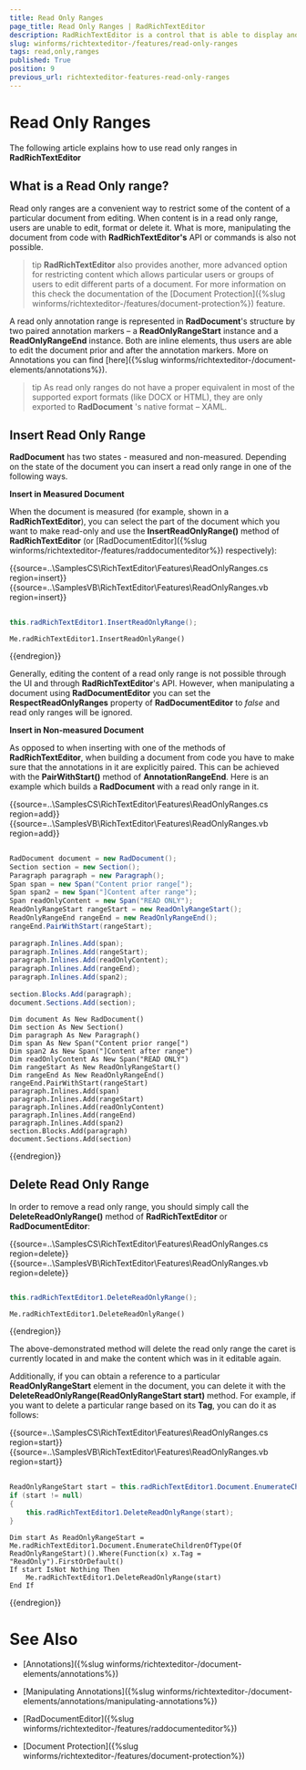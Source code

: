 ```yaml
---
title: Read Only Ranges
page_title: Read Only Ranges | RadRichTextEditor
description: RadRichTextEditor is a control that is able to display and edit rich-text content including formatted text arranged in pages, paragraphs, spans (runs), tables, etc.
slug: winforms/richtexteditor-/features/read-only-ranges
tags: read,only,ranges
published: True
position: 9
previous_url: richtexteditor-features-read-only-ranges
---
```


# Read Only Ranges

The following article explains how to use read only ranges in __RadRichTextEditor__

## What is a Read Only range?

Read only ranges are a convenient way to restrict some of the content of a particular document from editing. When content is in a read only range, users are unable to edit, format or delete it. What is more, manipulating the document from code with __RadRichTextEditor's__ API or commands is also not possible.
        
>tip  __RadRichTextEditor__ also provides another, more advanced option for restricting content which allows particular users or groups of users to edit different parts of a document. For more information on this check the documentation of the [Document Protection]({%slug winforms/richtexteditor-/features/document-protection%}) feature.
>

A read only annotation range is represented in __RadDocument__'s structure by two paired annotation markers – a  __ReadOnlyRangeStart__ instance and a __ReadOnlyRangeEnd__ instance. Both are inline elements, thus users are able to edit the document prior and after the annotation markers. More on Annotations you can find [here]({%slug winforms/richtexteditor-/document-elements/annotations%}).

>tip As read only ranges do not have a proper equivalent in most of the supported export formats (like DOCX or HTML), they are only exported to __RadDocument__ 's native format – XAML.
>

## Insert Read Only Range

__RadDocument__ has two states - measured and non-measured. Depending on the state of the document you can insert a read only range in one of the following ways. 

__Insert in Measured Document__

When the document is measured (for example, shown in a __RadRichTextEditor__), you can select the part of the document which you want to make read-only and use the __InsertReadOnlyRange()__ method of __RadRichTextEditor__ (or [RadDocumentEditor]({%slug winforms/richtexteditor-/features/raddocumenteditor%}) respectively):

{{source=..\SamplesCS\RichTextEditor\Features\ReadOnlyRanges.cs region=insert}} 
{{source=..\SamplesVB\RichTextEditor\Features\ReadOnlyRanges.vb region=insert}} 

````C#
            
this.radRichTextEditor1.InsertReadOnlyRange();

````
````VB.NET
Me.radRichTextEditor1.InsertReadOnlyRange()

````

{{endregion}} 

Generally, editing the content of a read only range is not possible through the UI and through __RadRichTextEditor__'s API. However, when manipulating a document using __RadDocumentEditor__ you can set the __RespectReadOnlyRanges__ property of __RadDocumentEditor__ to *false* and read only ranges will be ignored. 

__Insert in Non-measured Document__

As opposed to when inserting with one of the methods of __RadRichTextEditor__, when building a document from code you have to make sure that the annotations in it are explicitly paired. This can be achieved with the __PairWithStart()__ method of __AnnotationRangeEnd__. Here is an example which builds a __RadDocument__ with a read only range in it.

{{source=..\SamplesCS\RichTextEditor\Features\ReadOnlyRanges.cs region=add}} 
{{source=..\SamplesVB\RichTextEditor\Features\ReadOnlyRanges.vb region=add}} 

````C#
            
RadDocument document = new RadDocument();
Section section = new Section();
Paragraph paragraph = new Paragraph();
Span span = new Span("Content prior range[");
Span span2 = new Span("]Content after range");
Span readOnlyContent = new Span("READ ONLY");
ReadOnlyRangeStart rangeStart = new ReadOnlyRangeStart();
ReadOnlyRangeEnd rangeEnd = new ReadOnlyRangeEnd();
rangeEnd.PairWithStart(rangeStart);
            
paragraph.Inlines.Add(span);
paragraph.Inlines.Add(rangeStart);
paragraph.Inlines.Add(readOnlyContent);
paragraph.Inlines.Add(rangeEnd);
paragraph.Inlines.Add(span2);
            
section.Blocks.Add(paragraph);
document.Sections.Add(section);

````
````VB.NET
Dim document As New RadDocument()
Dim section As New Section()
Dim paragraph As New Paragraph()
Dim span As New Span("Content prior range[")
Dim span2 As New Span("]Content after range")
Dim readOnlyContent As New Span("READ ONLY")
Dim rangeStart As New ReadOnlyRangeStart()
Dim rangeEnd As New ReadOnlyRangeEnd()
rangeEnd.PairWithStart(rangeStart)
paragraph.Inlines.Add(span)
paragraph.Inlines.Add(rangeStart)
paragraph.Inlines.Add(readOnlyContent)
paragraph.Inlines.Add(rangeEnd)
paragraph.Inlines.Add(span2)
section.Blocks.Add(paragraph)
document.Sections.Add(section)

````

{{endregion}} 

## Delete Read Only Range

In order to remove a read only range, you should simply call the __DeleteReadOnlyRange()__ method of  __RadRichTextEditor__ or __RadDocumentEditor__:

{{source=..\SamplesCS\RichTextEditor\Features\ReadOnlyRanges.cs region=delete}} 
{{source=..\SamplesVB\RichTextEditor\Features\ReadOnlyRanges.vb region=delete}} 

````C#
            
this.radRichTextEditor1.DeleteReadOnlyRange();

````
````VB.NET
Me.radRichTextEditor1.DeleteReadOnlyRange()

````

{{endregion}} 

The above-demonstrated method will delete the read only range the caret is currently located in and make the content which was in it editable again.        

Additionally, if you can obtain a reference to a particular __ReadOnlyRangeStart__ element in the document, you can delete it with the __DeleteReadOnlyRange(ReadOnlyRangeStart start)__ method. For example, if you want to delete a particular range based on its __Tag__, you can do it as follows:

{{source=..\SamplesCS\RichTextEditor\Features\ReadOnlyRanges.cs region=start}} 
{{source=..\SamplesVB\RichTextEditor\Features\ReadOnlyRanges.vb region=start}} 

````C#
            
ReadOnlyRangeStart start = this.radRichTextEditor1.Document.EnumerateChildrenOfType<ReadOnlyRangeStart>().Where(x => x.Tag == "ReadOnly").FirstOrDefault();
if (start != null)
{
    this.radRichTextEditor1.DeleteReadOnlyRange(start);
}

````
````VB.NET
Dim start As ReadOnlyRangeStart = Me.radRichTextEditor1.Document.EnumerateChildrenOfType(Of ReadOnlyRangeStart)().Where(Function(x) x.Tag = "ReadOnly").FirstOrDefault()
If start IsNot Nothing Then
    Me.radRichTextEditor1.DeleteReadOnlyRange(start)
End If

````

{{endregion}} 


# See Also

 * [Annotations]({%slug winforms/richtexteditor-/document-elements/annotations%})

 * [Manipulating Annotations]({%slug winforms/richtexteditor-/document-elements/annotations/manipulating-annotations%})

 * [RadDocumentEditor]({%slug winforms/richtexteditor-/features/raddocumenteditor%})

 * [Document Protection]({%slug winforms/richtexteditor-/features/document-protection%})

